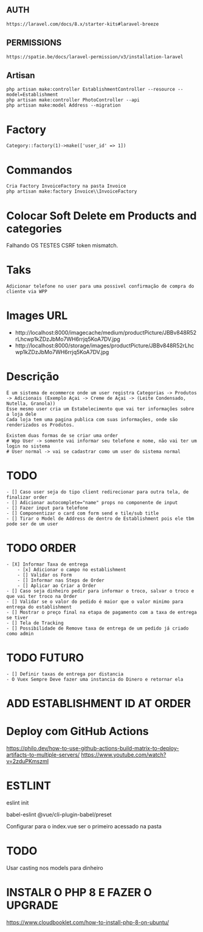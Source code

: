 ## AUTH

    https://laravel.com/docs/8.x/starter-kits#laravel-breeze

## PERMISSIONS

    https://spatie.be/docs/laravel-permission/v3/installation-laravel

## Artisan

    php artisan make:controller EstablishmentController --resource --model=Establishment
    php artisan make:controller PhotoController --api
    php artisan make:model Address --migration

# Factory

    Category::factory(1)->make(['user_id' => 1])
# Commandos
    Cria Factory InvoiceFactory na pasta Invoice
    php artisan make:factory Invoice\\InvoiceFactory
    
# Colocar Soft Delete em Products and categories

Falhando OS TESTES
CSRF token mismatch.

# Taks
    Adicionar telefone no user para uma possivel confirmação de compra do cliente via WPP

# Images URL
- http://localhost:8000/imagecache/medium/productPicture/JBBv848R52rLhcwp1kZDzJbMo7WH6rrjq5KoA7DV.jpg
- http://localhost:8000/storage/images/productPicture/JBBv848R52rLhcwp1kZDzJbMo7WH6rrjq5KoA7DV.jpg


# Descrição
    É um sistema de ecommerce onde um user registra Categorias -> Produtos -> Adicionais (Exemplo Açai -> Creme de Açai -> (Leite Condensado, Nutella, Granola))
    Esse mesmo user cria um Estabelecimento que vai ter informações sobre a loja dele
    Cada loja tem uma pagina publica com suas informações, onde são renderizados os Produtos.

    Existem duas formas de se criar uma order
    # Wpp User -> somente vai informar seu telefone e nome, não vai ter um login no sistema
    # User normal -> vai se cadastrar como um user do sistema normal

# TODO
    - [] Caso user seja do tipo client redirecionar para outra tela, de finalizar order
    - [] Adicionar autocomplete="name" props no componente de input
    - [] Fazer input para telefone
    - [] Componentizar o card com form send e tile/sub title
    - [] Tirar o Model de Address de dentro de Establishment pois ele tbm pode ser de um user

# TODO ORDER
    - [X] Informar Taxa de entrega
        - [x] Adicionar o campo no establishment
        - [] Validar os Form 
        - [] Informar nas Steps de Order
        - [] Aplicar ao Criar a Order
    - [] Caso seja dinheiro pedir para informar o troco, salvar o troco e que vai ter troco na Order
    - [] Validar se o valor do pedido é maior que o valor minimo para entrega do establishment
    - [] Mostrar o preço final na etapa de pagamento com a taxa de entrega se tiver
    - [] Tela de Tracking
    - [] Possibilidade de Remove taxa de entrega de um pedido já criado como admin

# TODO FUTURO
    - [] Definir taxas de entrega por distancia
    - O Vuex Sempre Deve fazer uma instancia do Dinero e retornar ela


# ADD ESTABLISHMENT ID AT ORDER

# Deploy com GitHub Actions
https://philo.dev/how-to-use-github-actions-build-matrix-to-deploy-artifacts-to-multiple-servers/
https://www.youtube.com/watch?v=2zduPKmszmI



# ESTLINT 
eslint init 

babel-eslint
@vue/cli-plugin-babel/preset


Configurar para o index.vue ser o primeiro acessado na pasta


# TODO 
Usar casting nos models para dinheiro



# INSTALR O PHP 8 E FAZER O UPGRADE 
https://www.cloudbooklet.com/how-to-install-php-8-on-ubuntu/
